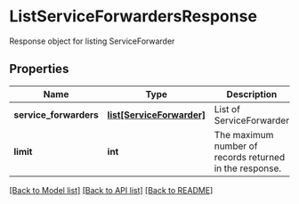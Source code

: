 # ListServiceForwardersResponse

Response object for listing ServiceForwarder
## Properties
Name | Type | Description | Notes
------------ | ------------- | ------------- | -------------
**service_forwarders** | [**list[ServiceForwarder]**](ServiceForwarder.md) | List of ServiceForwarder | [optional] 
**limit** | **int** | The maximum number of records returned in the response. | 

[[Back to Model list]](../README.md#documentation-for-models) [[Back to API list]](../README.md#documentation-for-api-endpoints) [[Back to README]](../README.md)


